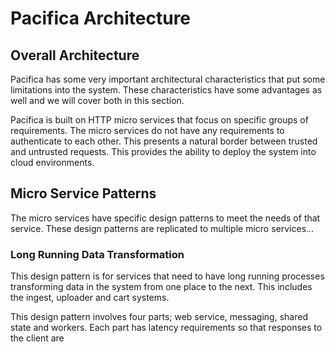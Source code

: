 # Pacifica Architecture

## Overall Architecture

Pacifica has some very important architectural characteristics that
put some limitations into the system. These characteristics have some
advantages as well and we will cover both in this section.

Pacifica is built on HTTP micro services that focus on specific
groups of requirements. The micro services do not have any
requirements to authenticate to each other. This presents a natural
border between trusted and untrusted requests. This provides the
ability to deploy the system into cloud environments.

## Micro Service Patterns

The micro services have specific design patterns to meet the needs of
that service. These design patterns are replicated to multiple micro
services...

### Long Running Data Transformation

This design pattern is for services that need to have long running
processes transforming data in the system from one place to the next.
This includes the ingest, uploader and cart systems.

This design pattern involves four parts; web service, messaging,
shared state and workers. Each part has latency requirements so that
responses to the client are 
